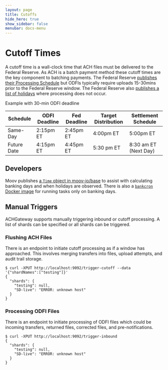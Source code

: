 ```yaml
---
layout: page
title: Cutoffs
hide_hero: true
show_sidebar: false
menubar: docs-menu
---
```


# Cutoff Times

A cutoff time is a wall-clock time that ACH files must be delivered to the Federal Reserve. As ACH is a batch payment method these cutoff times are the key component to batching payments. The Federal Reserve [publishes their Processing Schedule](https://www.frbservices.org/resources/resource-centers/same-day-ach/fedach-processing-schedule.html) but ODFIs typically require uploads 15-30mins prior to the Federal Reserve window. The Federal Reserve also [publishes a list of holidays](https://www.frbservices.org/about/holiday-schedules) where processing does not occur.

Example with 30-min ODFI deadline

| Schedule | ODFI Deadline | Fed Deadline | Target Distribution | Settlement Schedule |
|----|----|----|----|----|
| Same-Day | 2:15pm ET | 2:45pm ET | 4:00pm ET | 5:00pm ET |
| Future Date | 4:15pm ET | 4:45pm ET | 5:30 pm ET | 8:30 am ET (Next Day) |

## Developers

Moov publishes [a `Time` object in moov-io/base](https://pkg.go.dev/github.com/moov-io/base?utm_source=godoc#Time) to assist with calculating banking days and when holidays are observed. There is also a [`bankcron` Docker image](https://github.com/moov-io/bankcron) for running tasks only on banking days.

## Manual Triggers

ACHGateway supports manually triggering inbound or cutoff processing. A list of shards can be specified or all shards can be triggered.

### Flushing ACH Files

There is an endpoint to initiate cutoff processing as if a window has approached. This involves merging transfers into files, upload attempts, and audit trail storage.

```
$ curl -XPUT http://localhost:9092/trigger-cutoff --data '{"shardNames":["testing"]}'
{
  "shards": {
    "testing": null,
    "SD-live": "ERROR: unknown host"
  }
}
```

### Processing ODFI Files

There is an endpoint to initiate processing of ODFI files which could be incoming transfers, returned files, corrected files, and pre-notifications.

```
$ curl -XPUT http://localhost:9092/trigger-inbound
{
  "shards": {
    "testing": null,
    "SD-live": "ERROR: unknown host"
  }
}
```
